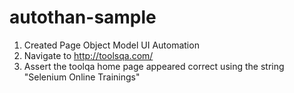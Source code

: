 # autothan-sample

1. Created Page Object Model UI Automation
2. Navigate to http://toolsqa.com/
3. Assert the toolqa home page appeared correct using the string "Selenium Online Trainings"
